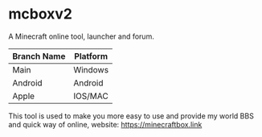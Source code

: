 # mcboxv2
A Minecraft online tool, launcher and forum.

| Branch Name  | Platform  |
|---|---|
| Main  | Windows  |
| Android| Android |
| Apple| IOS/MAC|


This tool is used to make you more easy to use and provide my world BBS and quick way of online, website: https://minecraftbox.link

